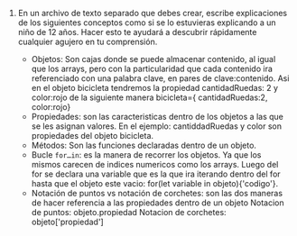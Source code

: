 1. En un archivo de texto separado que debes crear, escribe explicaciones de los siguientes conceptos como si se lo estuvieras explicando a un niño de 12 años. Hacer esto te ayudará a descubrir rápidamente cualquier agujero en tu comprensión.

	* Objetos: Son cajas donde se puede almacenar contenido, al igual que los arrays, pero con la particularidad que cada contenido ira referenciado con una palabra clave, en pares de clave:contenido. Asi en el objeto bicicleta tendremos la propiedad cantidadRuedas: 2 y color:rojo de la siguiente manera
	bicicleta={
	cantidadRuedas:2,
	color:rojo}
	* Propiedades: son las caracteristicas dentro de los objetos a las que se les asignan valores. En el ejemplo: cantiddadRuedas y color son propiedades del objeto bicicleta.
	* Métodos: Son las funciones declaradas dentro de un objeto.
	* Bucle `for…in`: es la manera de recorrer los objetos. Ya que los mismos carecen de indices numericos como los arrays. Luego del for se declara una variable que es la que ira iterando dentro del for hasta que el objeto este vacio: for(let variable in objeto){'codigo'}.
	* Notación de puntos vs notación de corchetes: son las dos maneras de hacer referencia a las propiedades dentro de un objeto
	Notacion de puntos: objeto.propiedad
	Notacion de corchetes: objeto['propiedad']